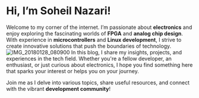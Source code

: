 # Hi, I’m **Soheil Nazari**!

Welcome to my corner of the internet. I’m passionate about **electronics** and enjoy exploring the fascinating worlds of **FPGA** and **analog chip design**. With experience in **microcontrollers** and **Linux development**, I strive to create innovative solutions that push the boundaries of technology.
![IMG_20180128_080900](https://github.com/user-attachments/assets/7a4db969-6041-448e-887a-e494066e84ce)
In this blog, I share my insights, projects, and experiences in the tech field. Whether you're a fellow developer, an enthusiast, or just curious about electronics, I hope you find something here that sparks your interest or helps you on your journey.

Join me as I delve into various topics, share useful resources, and connect with the vibrant **development community**!

